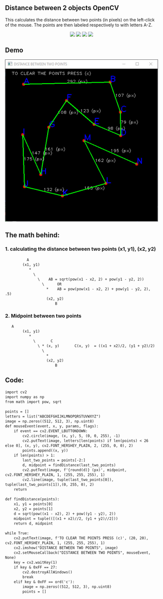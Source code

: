 ## Distance between 2 objects OpenCV
This calculates the distance between two points (in pixels) on the left-click of the mouse. The points are then labeled respectively
to with letters A-Z.

<p align="center">
<img src="https://img.shields.io/static/v1?label=language&message=python&color=green"/>
<img src="https://img.shields.io/static/v1?label=package&message=opencv&color=yellow"/>
<img src="https://img.shields.io/static/v1?label=package&message=numpy&color=blueviolet"/>
<img src="https://img.shields.io/static/v1?label=package&message=math&color=red"/>
</p>

## Demo

<p align="center">
<img src="https://github.com/CrispenGari/Opencv-Python/blob/main/distance-betweeen-obj/bandicam%202021-04-21%2022-29-50-697.jpg"/>
</p>

## The math behind:
### 1. calculating the distance between two points (x1, y1), (x2, y2)
```
          A
        (x1, y1)
           *
             \
               \    AB = sqrt(pow(x1 - x2, 2) + pow(y1 - y2, 2))
                 \      OR 
                   *    AB = pow(pow(x1 - x2, 2) + pow(y1 - y2, 2), .5)
                   (x2, y2)
                       B
```
### 2. Midpoint between two points
```
   A
        (x1, y1)
           *
             \       C
               \ * (x, y)       C(x, y)  = ((x1 + x2)/2, (y1 + y2)/2) 
                 \     
                   *    
                   (x2, y2)
                       B
```
## Code:
```
import cv2
import numpy as np
from math import pow, sqrt

points = []
letters = list("ABCDEFGHIJKLMNOPQRSTUVWXYZ")
image = np.zeros((512, 512, 3), np.uint8)
def mouseEvent(event, x, y, params, flags):
    if event == cv2.EVENT_LBUTTONDOWN:
        cv2.circle(image, (x, y), 5, (0, 0, 255), -1)
        cv2.putText(image, letters[len(points) if len(points) < 26 else 0], (x, y), cv2.FONT_HERSHEY_PLAIN, 2, (255, 0, 0), 2)
        points.append((x, y))
    if len(points) > 1:
        last_two_points = points[-2:]
        d, midpoint = findDistance(last_two_points)
        cv2.putText(image, f'{round(d)} (px)', midpoint, cv2.FONT_HERSHEY_PLAIN, 1, (255, 255, 255), 1)
        cv2.line(image, tuple(last_two_points[0]), tuple(last_two_points[1]),(0, 255, 0), 2)
    return

def findDistance(points):
    x1, y1 = points[0]
    x2, y2 = points[1]
    d = sqrt(pow((x1 - x2), 2) + pow((y1 - y2), 2))
    midpoint = tuple(([(x1 + x2)//2, (y1 + y2)//2]))
    return d, midpoint

while True:
    cv2.putText(image, f'TO CLEAR THE POINTS PRESS (c)', (20, 20), cv2.FONT_HERSHEY_PLAIN, 1, (255, 255, 255), 1)
    cv2.imshow("DISTANCE BETWEEN TWO POINTS", image)
    cv2.setMouseCallback("DISTANCE BETWEEN TWO POINTS", mouseEvent, None)
    key = cv2.waitKey(1)
    if key & 0xFF == 27:
        cv2.destroyAllWindows()
        break
    elif key & 0xFF == ord('c'):
        image = np.zeros((512, 512, 3), np.uint8)
        points = []
```

